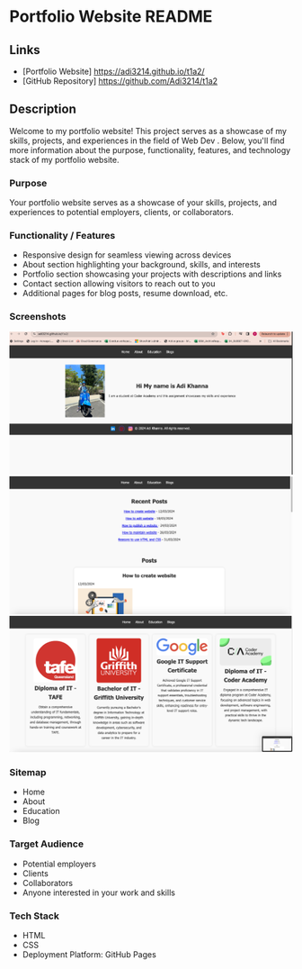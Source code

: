 # Portfolio Website README

## Links
- [Portfolio Website] https://adi3214.github.io/t1a2/
- [GitHub Repository] https://github.com/Adi3214/t1a2

## Description
Welcome to my portfolio website! This project serves as a showcase of my skills, projects, and experiences in the field of Web Dev . Below, you'll find more information about the purpose, functionality, features, and technology stack of my portfolio website.
### Purpose
Your portfolio website serves as a showcase of your skills, projects, and experiences to potential employers, clients, or collaborators.

### Functionality / Features
- Responsive design for seamless viewing across devices
- About section highlighting your background, skills, and interests
- Portfolio section showcasing your projects with descriptions and links
- Contact section allowing visitors to reach out to you
- Additional pages for blog posts, resume download, etc. 

### Screenshots
![Screenshot of Homepage](Images/screenshot1.png)
![Screenshot of Portfolio Section](Images/screenshot2.png)
![Screenshot of another section](Images/screenshot3.png)


### Sitemap
- Home
- About
- Education
- Blog 



### Target Audience
- Potential employers
- Clients
- Collaborators
- Anyone interested in your work and skills

### Tech Stack
- HTML
- CSS
- Deployment Platform: GitHub Pages


